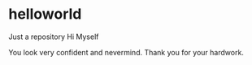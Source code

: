# helloworld
Just a repository
Hi Myself

You look very confident and nevermind. Thank you for your hardwork.
